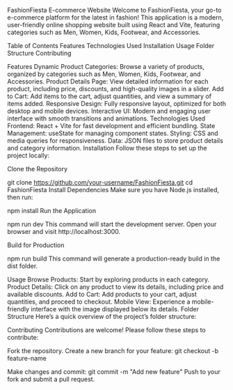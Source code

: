 FashionFiesta E-commerce Website
Welcome to FashionFiesta, your go-to e-commerce platform for the latest in fashion! This application is a modern, user-friendly online shopping website built using React and Vite, featuring categories such as Men, Women, Kids, Footwear, and Accessories.

Table of Contents
Features
Technologies Used
Installation
Usage
Folder Structure
Contributing

Features
Dynamic Product Categories: Browse a variety of products, organized by categories such as Men, Women, Kids, Footwear, and Accessories.
Product Details Page: View detailed information for each product, including price, discounts, and high-quality images in a slider.
Add to Cart: Add items to the cart, adjust quantities, and view a summary of items added.
Responsive Design: Fully responsive layout, optimized for both desktop and mobile devices.
Interactive UI: Modern and engaging user interface with smooth transitions and animations.
Technologies Used
Frontend: React + Vite for fast development and efficient bundling.
State Management: useState for managing component states.
Styling: CSS and media queries for responsiveness.
Data: JSON files to store product details and category information.
Installation
Follow these steps to set up the project locally:

Clone the Repository

git clone https://github.com/your-username/FashionFiesta.git
cd FashionFiesta
Install Dependencies Make sure you have Node.js installed, then run:


npm install
Run the Application


npm run dev
This command will start the development server. Open your browser and visit http://localhost:3000.

Build for Production

npm run build
This command will generate a production-ready build in the dist folder.

Usage
Browse Products: Start by exploring products in each category.
Product Details: Click on any product to view its details, including price and available discounts.
Add to Cart: Add products to your cart, adjust quantities, and proceed to checkout.
Mobile View: Experience a mobile-friendly interface with the image displayed below its details.
Folder Structure
Here’s a quick overview of the project’s folder structure:

Contributing
Contributions are welcome! Please follow these steps to contribute:

Fork the repository.
Create a new branch for your feature:
git checkout -b feature-name

Make changes and commit:
git commit -m "Add new feature"
Push to your fork and submit a pull request.
